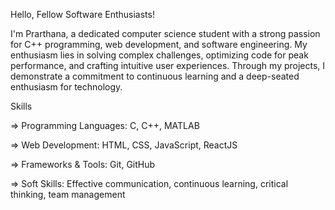 Hello, Fellow Software Enthusiasts!

I'm Prarthana, a dedicated computer science student with a strong passion for C++ programming, web development, and software engineering. My enthusiasm lies in solving complex challenges, optimizing code for peak performance, and crafting intuitive user experiences. Through my projects, I demonstrate a commitment to continuous learning and a deep-seated enthusiasm for technology.

Skills

=> Programming Languages: C, C++, MATLAB

=> Web Development: HTML, CSS, JavaScript, ReactJS

=> Frameworks & Tools: Git, GitHub

=> Soft Skills: Effective communication, continuous learning, critical thinking, team management
